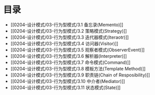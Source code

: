 # 目录

- [[0204-设计模式/03-行为型模式/3.1 备忘录(Memento)]]
- [[0204-设计模式/03-行为型模式/3.2 策略模式(Strategy)]]
- [[0204-设计模式/03-行为型模式/3.3 迭代器模式(Iteraotr)]]
- [[0204-设计模式/03-行为型模式/3.4 访问器(Visitor)]]
- [[0204-设计模式/03-行为型模式/3.5 观察者模式(ObserverEvent)]]
- [[0204-设计模式/03-行为型模式/3.6 解析器(Interpreter)]]
- [[0204-设计模式/03-行为型模式/3.7 命令模式(Command)]]
- [[0204-设计模式/03-行为型模式/3.8 模板方法(Template Method)]]
- [[0204-设计模式/03-行为型模式/3.9 职责链(Chain of Resposibility)]]
- [[0204-设计模式/03-行为型模式/3.10 中介者(Mediator)]]
- [[0204-设计模式/03-行为型模式/3.11 状态模式(State)]]
